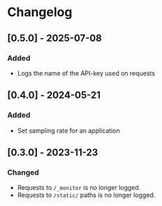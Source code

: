 # Changelog

## [0.5.0] - 2025-07-08

### Added

- Logs the name of the API-key used on requests

## [0.4.0] - 2024-05-21

### Added

- Set sampling rate for an application

## [0.3.0] - 2023-11-23

### Changed

- Requests to `/_monitor` is no longer logged.
- Requests to `/static/` paths is no longer logged.
